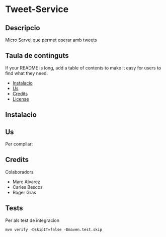 # Tweet-Service

## Descripcio

Micro Servei que permet operar amb tweets

## Taula de continguts 

If your README is long, add a table of contents to make it easy for users to find what they need.

- [Instalacio](#instalacio)
- [Us](#us)
- [Credits](#credits)
- [License](#license)

## Instalacio



## Us

Per compilar: 



## Credits

Colaboradors

* Marc Alvarez 
* Carles Bescos
* Roger Gras

## Tests

Per als test de integracion

`mvn verify -DskipIT=false -Dmaven.test.skip`




